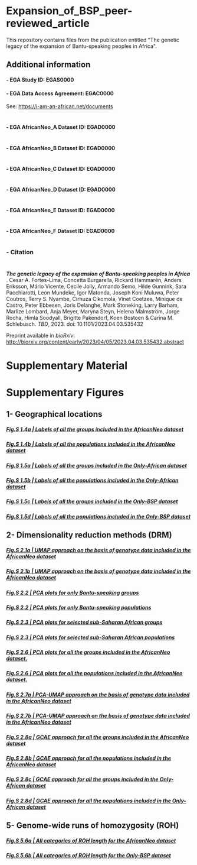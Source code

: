 # Expansion_of_BSP_peer-reviewed_article
This repository contains files from the publication entitled "The genetic legacy of the expansion of Bantu-speaking peoples in Africa".

###
## Additional information

#### - EGA Study ID: EGAS0000

#### - EGA Data Access Agreement: EGAC0000
See: https://i-am-an-african.net/documents
#
#### - EGA AfricanNeo_A Dataset ID: EGAD0000
#
#### - EGA AfricanNeo_B Dataset ID: EGAD0000
#
#### - EGA AfricanNeo_C Dataset ID: EGAD0000
#
#### - EGA AfricanNeo_D Dataset ID: EGAD0000
#
#### - EGA AfricanNeo_E Dataset ID: EGAD0000
#
#### - EGA AfricanNeo_F Dataset ID: EGAD0000
#

#

### - Citation
#
***The genetic legacy of the expansion of Bantu-speaking peoples in Africa***
. Cesar A. Fortes-Lima, Concetta Burgarella, Rickard Hammarén, Anders Eriksson, Mário Vicente, Cecile Jolly, Armando Semo, Hilde Gunnink, Sara Pacchiarotti, Leon Mundeke, Igor Matonda, Joseph Koni Muluwa, Peter Coutros, Terry S. Nyambe, Cirhuza Cikomola, Vinet Coetzee, Minique de Castro, Peter Ebbesen, Joris Delanghe, Mark Stoneking, Larry Barham, Marlize Lombard, Anja Meyer, Maryna Steyn, Helena Malmström, Jorge Rocha, Himla Soodyall, Brigitte Pakendorf, Koen Bostoen & Carina M. Schlebusch. *TBD*, 2023. doi: 10.1101/2023.04.03.535432

Preprint available in *bioRxiv*: http://biorxiv.org/content/early/2023/04/05/2023.04.03.535432.abstract



# Supplementary Material

# Supplementary Figures

## 1- Geographical locations
##### [Fig.S 1.4a | Labels of all the groups included in the AfricanNeo dataset](https://raw.githack.com/Schlebusch-lab/Expansion_of_BSP_Suppl_Material/main/Suppl_Material_bioRxiv_V1/01-Maps/Fig.S_1.4a_Map.html)

##### [Fig.S 1.4b | Labels of all the populations included in the AfricanNeo dataset](https://raw.githack.com/Schlebusch-lab/Expansion_of_BSP_Suppl_Material/main/Suppl_Material_bioRxiv_V1/01-Maps/Fig.S_1.4b_Map.html)

##### [Fig.S 1.5a | Labels of all the groups included in the Only-African dataset](https://raw.githack.com/Schlebusch-lab/Expansion_of_BSP_Suppl_Material/main/Suppl_Material_bioRxiv_V1/01-Maps/Fig.S_1.4a_Map.html)

##### [Fig.S 1.5b | Labels of all the populations included in the Only-African dataset](https://raw.githack.com/Schlebusch-lab/Expansion_of_BSP_Suppl_Material/main/Suppl_Material_bioRxiv_V1/01-Maps/Fig.S_1.4b_Map.html)

##### [Fig.S 1.5c | Labels of all the groups included in the Only-BSP dataset](https://raw.githack.com/Schlebusch-lab/Expansion_of_BSP_Suppl_Material/main/Suppl_Material_bioRxiv_V1/01-Maps/Fig.S_1.5c_Map.html)

##### [Fig.S 1.5d | Labels of all the populations included in the Only-BSP dataset](https://raw.githack.com/Schlebusch-lab/Expansion_of_BSP_Suppl_Material/main/Suppl_Material_bioRxiv_V1/01-Maps/Fig.S_1.5d_Map.html)


## 2- Dimensionality reduction methods (DRM)

##### [Fig.S 2.1a | UMAP approach on the basis of genotype data included in the AfricanNeo dataset](https://raw.githack.com/Schlebusch-lab/Expansion_of_BSP_Suppl_Material/main/Suppl_Material_bioRxiv_V1/02-UMAP/Fig.S_2.1a_UMAP_plot.html)

##### [Fig.S 2.1b | UMAP approach on the basis of genotype data included in the AfricanNeo dataset](https://raw.githack.com/Schlebusch-lab/Expansion_of_BSP_Suppl_Material/main/Suppl_Material_bioRxiv_V1/02-UMAP/Fig.S_2.1b_UMAP_plot.html)

##### [Fig.S 2.2 | PCA plots for only Bantu-speaking groups](https://raw.githack.com/Schlebusch-lab/Expansion_of_BSP_Suppl_Material/main/Suppl_Material_bioRxiv_V1/02-PCA/Fig.S_2.2_PCA_Only-BSP_Groups.html)

##### [Fig.S 2.2 | PCA plots for only Bantu-speaking populations](https://raw.githack.com/Schlebusch-lab/Expansion_of_BSP_Suppl_Material/main/Suppl_Material_bioRxiv_V1/02-PCA/Fig.S_2.2_PCA_Only-BSP_Populations.html)

##### [Fig.S 2.3 | PCA plots for selected sub-Saharan African groups](https://raw.githack.com/Schlebusch-lab/Expansion_of_BSP_Suppl_Material/main/Suppl_Material_bioRxiv_V1/02-PCA/Fig.S_2.3_PCA_SSA_Groups.html)

##### [Fig.S 2.3 | PCA plots for selected sub-Saharan African populations](https://raw.githack.com/Schlebusch-lab/Expansion_of_BSP_Suppl_Material/main/Suppl_Material_bioRxiv_V1/02-PCA/Fig.S_2.3_PCA_SSA_Populations.html)

##### [Fig.S 2.6 | PCA plots for all the groups included in the AfricanNeo dataset.](https://raw.githack.com/Schlebusch-lab/Expansion_of_BSP_Suppl_Material/main/Suppl_Material_bioRxiv_V1/02-PCA/Fig.S_2.6_PCA_AfricanNeo_Groups.html)

##### [Fig.S 2.6 | PCA plots for all the populations included in the AfricanNeo dataset.](https://raw.githack.com/Schlebusch-lab/Expansion_of_BSP_Suppl_Material/main/Suppl_Material_bioRxiv_V1/02-PCA/Fig.S_2.6_PCA_AfricanNeo_Populations.html)

##### [Fig.S 2.7a | PCA-UMAP approach on the basis of genotype data included in the AfricanNeo dataset](https://raw.githack.com/Schlebusch-lab/Expansion_of_BSP_Suppl_Material/main/Suppl_Material_bioRxiv_V1/02-UMAP/Fig.S_2.7a_PCA-UMAP_plot.html)

##### [Fig.S 2.7b | PCA-UMAP approach on the basis of genotype data included in the AfricanNeo dataset](https://raw.githack.com/Schlebusch-lab/Expansion_of_BSP_Suppl_Material/main/Suppl_Material_bioRxiv_V1/02-UMAP/Fig.S_2.7b_PCA-UMAP_plot.html)

##### [Fig.S 2.8a | GCAE approach for all the groups included in the AfricanNeo dataset](https://raw.githack.com/Schlebusch-lab/Expansion_of_BSP_Suppl_Material/main/Suppl_Material_bioRxiv_V1/02-GCAE/Fig.S_2.8a_GCAE_plot.html)

##### [Fig.S 2.8b | GCAE approach for all the populations included in the AfricanNeo dataset](https://raw.githack.com/Schlebusch-lab/Expansion_of_BSP_Suppl_Material/main/Suppl_Material_bioRxiv_V1/02-GCAE/Fig.S_2.8a_GCAE_plot.html)

##### [Fig.S 2.8c | GCAE approach for all the groups included in the Only-African dataset](https://raw.githack.com/Schlebusch-lab/Expansion_of_BSP_Suppl_Material/main/Suppl_Material_bioRxiv_V1/02-GCAE/Fig.S_2.8b_GCAE_plot.html)

##### [Fig.S 2.8d | GCAE approach for all the populations included in the Only-African dataset](https://raw.githack.com/Schlebusch-lab/Expansion_of_BSP_Suppl_Material/main/Suppl_Material_bioRxiv_V1/02-GCAE/Fig.S_2.8b_GCAE_plot.html)


## 5- Genome-wide runs of homozygosity (ROH)

##### [Fig.S 5.6a | All categories of ROH length for the AfricanNeo dataset](https://raw.githack.com/Schlebusch-lab/Expansion_of_BSP_Suppl_Material/main/Suppl_Material_bioRxiv_V1/05-ROH/Fig.S_5.6a_ROH_categories_plot.html)

##### [Fig.S 5.6b | All categories of ROH length for the Only-BSP dataset](https://raw.githack.com/Schlebusch-lab/Expansion_of_BSP_Suppl_Material/main/Suppl_Material_bioRxiv_V1/05-ROH/Fig.S_5.6b_ROH_categories_plot.html)


